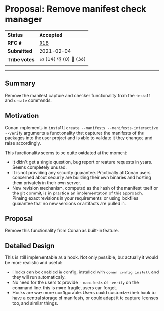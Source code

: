 # Proposal: Remove manifest check manager

| **Status**        | **Accepted**                                      |
|:------------------|:--------------------------------------------------|
| **RFC #**         | [018](https://github.com/conan-io/tribe/pull/18)  |
| **Submitted**     | 2021-02-04                                        |
| **Tribe votes**   | :thumbsup: (14) :thumbsdown: (0) :eyes: (38)      |

---


## Summary

Remove the manifest capture and checker functionality from the ``install`` and ``create`` commands.


## Motivation

Conan implements in ``install|create --manifests --manifests-interactive --verify`` arguments a functionality that captures the manifests of the packages into the
user project and is able to validate it they changed and raise accordingly.

This functionality seems to be quite outdated at the moment:
- It didn't get a single question, bug report or feature requests in years. Seems completely unused.
- It is not providing any security guarantee. Practically all Conan users concerned about security are building their own binaries and hosting them privately in their own server.
- New revision mechanism, computed as the hash of the manifest itself or the git commit, is in practice an implementation of this approach. Pinning exact revisions in your requirements, or using lockfiles guarantee that no new versions or artifacts are pulled in.


## Proposal

Remove this functionality from Conan as built-in feature.

## Detailed Design

This is still implementable as a hook. Not only possible, but actually it would be more realistic and useful:

- Hooks can be enabled in config, installed with ``conan config install`` and they will run automatically.
- No need for the users to provide ``--manifests`` or ``-verify`` on the command line, this is more fragile, users can forget.
- Hooks are way more configurable. Users could customize their hook to have a central storage of manifests, or could adapt it to capture licenses too, and similar things.
